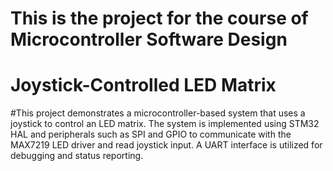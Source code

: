 # This is the project for the course of Microcontroller Software Design
# Joystick-Controlled LED Matrix
#This project demonstrates a microcontroller-based system that uses a joystick to control an LED matrix. The system is implemented using STM32 HAL and peripherals such as SPI and GPIO to communicate with the MAX7219 LED driver and read joystick input. A UART interface is utilized for debugging and status reporting.
